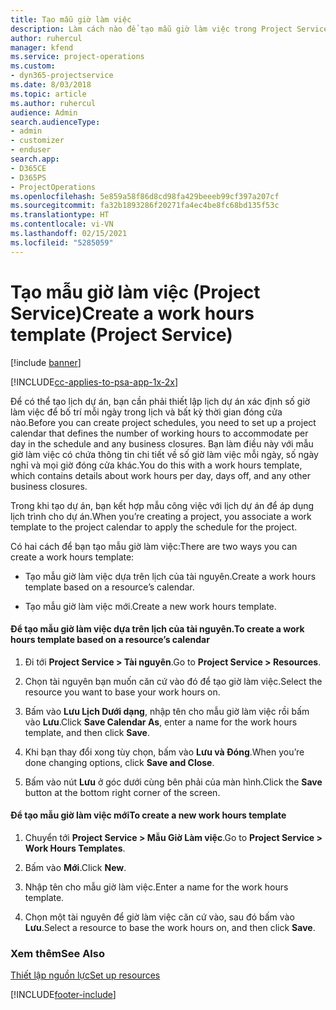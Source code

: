 ```yaml
---
title: Tạo mẫu giờ làm việc
description: Làm cách nào để tạo mẫu giờ làm việc trong Project Service
author: ruhercul
manager: kfend
ms.service: project-operations
ms.custom:
- dyn365-projectservice
ms.date: 8/03/2018
ms.topic: article
ms.author: ruhercul
audience: Admin
search.audienceType:
- admin
- customizer
- enduser
search.app:
- D365CE
- D365PS
- ProjectOperations
ms.openlocfilehash: 5e859a58f86d8cd98fa429beeeb99cf397a207cf
ms.sourcegitcommit: fa32b1893286f20271fa4ec4be8fc68bd135f53c
ms.translationtype: HT
ms.contentlocale: vi-VN
ms.lasthandoff: 02/15/2021
ms.locfileid: "5285059"
---
```

# <a name="create-a-work-hours-template-project-service"></a><span data-ttu-id="e31d0-103">Tạo mẫu giờ làm việc (Project Service)</span><span class="sxs-lookup"><span data-stu-id="e31d0-103">Create a work hours template (Project Service)</span></span>

[!include [banner](../includes/psa-now-project-operations.md)]

[!INCLUDE[cc-applies-to-psa-app-1x-2x](../includes/cc-applies-to-psa-app-1x-2x.md)]

<span data-ttu-id="e31d0-104">Để có thể tạo lịch dự án, bạn cần phải thiết lập lịch dự án xác định số giờ làm việc để bố trí mỗi ngày trong lịch và bất kỳ thời gian đóng cửa nào.</span><span class="sxs-lookup"><span data-stu-id="e31d0-104">Before you can create project schedules, you need to set up a project calendar that defines the number of working hours to accommodate per day in the schedule and any business closures.</span></span> <span data-ttu-id="e31d0-105">Bạn làm điều này với mẫu giờ làm việc có chứa thông tin chi tiết về số giờ làm việc mỗi ngày, số ngày nghỉ và mọi giờ đóng cửa khác.</span><span class="sxs-lookup"><span data-stu-id="e31d0-105">You do this with a work hours template, which contains details about work hours per day, days off, and any other business closures.</span></span>  
  
 <span data-ttu-id="e31d0-106">Trong khi tạo dự án, bạn kết hợp mẫu công việc với lịch dự án để áp dụng lịch trình cho dự án.</span><span class="sxs-lookup"><span data-stu-id="e31d0-106">When you’re creating a project, you associate a work template to the project calendar to apply the schedule for the project.</span></span>  
  
 <span data-ttu-id="e31d0-107">Có hai cách để bạn tạo mẫu giờ làm việc:</span><span class="sxs-lookup"><span data-stu-id="e31d0-107">There are two ways you can create a work hours template:</span></span>  
  
-   <span data-ttu-id="e31d0-108">Tạo mẫu giờ làm việc dựa trên lịch của tài nguyên.</span><span class="sxs-lookup"><span data-stu-id="e31d0-108">Create a work hours template based on a resource’s calendar.</span></span>  
  
-   <span data-ttu-id="e31d0-109">Tạo mẫu giờ làm việc mới.</span><span class="sxs-lookup"><span data-stu-id="e31d0-109">Create a new work hours template.</span></span>  
  
#### <a name="to-create-a-work-hours-template-based-on-a-resources-calendar"></a><span data-ttu-id="e31d0-110">Để tạo mẫu giờ làm việc dựa trên lịch của tài nguyên.</span><span class="sxs-lookup"><span data-stu-id="e31d0-110">To create a work hours template based on a resource’s calendar</span></span>  
  
1.  <span data-ttu-id="e31d0-111">Đi tới **Project Service > Tài nguyên**.</span><span class="sxs-lookup"><span data-stu-id="e31d0-111">Go to **Project Service > Resources**.</span></span>  
  
2.  <span data-ttu-id="e31d0-112">Chọn tài nguyên bạn muốn căn cứ vào đó để tạo giờ làm việc.</span><span class="sxs-lookup"><span data-stu-id="e31d0-112">Select the resource you want to base your work hours on.</span></span>  
  
3.  <span data-ttu-id="e31d0-113">Bấm vào **Lưu Lịch Dưới dạng**, nhập tên cho mẫu giờ làm việc rồi bấm vào **Lưu**.</span><span class="sxs-lookup"><span data-stu-id="e31d0-113">Click **Save Calendar As**, enter a name for the work hours template, and then click **Save**.</span></span>  
  
4.  <span data-ttu-id="e31d0-114">Khi bạn thay đổi xong tùy chọn, bấm vào **Lưu và Đóng**.</span><span class="sxs-lookup"><span data-stu-id="e31d0-114">When you’re done changing options, click **Save and Close**.</span></span>  
  
5.  <span data-ttu-id="e31d0-115">Bấm vào nút **Lưu** ở góc dưới cùng bên phải của màn hình.</span><span class="sxs-lookup"><span data-stu-id="e31d0-115">Click the **Save** button at the bottom right corner of the screen.</span></span>  
  
#### <a name="to-create-a-new-work-hours-template"></a><span data-ttu-id="e31d0-116">Để tạo mẫu giờ làm việc mới</span><span class="sxs-lookup"><span data-stu-id="e31d0-116">To create a new work hours template</span></span>  
  
1.  <span data-ttu-id="e31d0-117">Chuyển tới **Project Service > Mẫu Giờ Làm việc**.</span><span class="sxs-lookup"><span data-stu-id="e31d0-117">Go to **Project Service > Work Hours Templates**.</span></span>  
  
2.  <span data-ttu-id="e31d0-118">Bấm vào **Mới**.</span><span class="sxs-lookup"><span data-stu-id="e31d0-118">Click **New**.</span></span>  
  
3.  <span data-ttu-id="e31d0-119">Nhập tên cho mẫu giờ làm việc.</span><span class="sxs-lookup"><span data-stu-id="e31d0-119">Enter a name for the work hours template.</span></span>  
  
4.  <span data-ttu-id="e31d0-120">Chọn một tài nguyên để giờ làm việc căn cứ vào, sau đó bấm vào **Lưu**.</span><span class="sxs-lookup"><span data-stu-id="e31d0-120">Select a resource to base the work hours on, and then click **Save**.</span></span>  
  
### <a name="see-also"></a><span data-ttu-id="e31d0-121">Xem thêm</span><span class="sxs-lookup"><span data-stu-id="e31d0-121">See Also</span></span>  
 [<span data-ttu-id="e31d0-122">Thiết lập nguồn lực</span><span class="sxs-lookup"><span data-stu-id="e31d0-122">Set up resources</span></span>](../psa/set-up-resources.md)


[!INCLUDE[footer-include](../includes/footer-banner.md)]